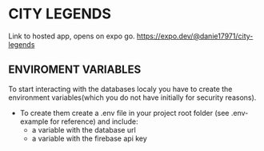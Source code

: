 # CITY LEGENDS
Link to hosted app, opens on expo go. https://expo.dev/@danie17971/city-legends
## ENVIROMENT VARIABLES

To start interacting with the databases localy you have to create the environment variables(which you do not have initially for security reasons).

- To create them create a .env file in your project root folder (see .env-example for reference) and include:
  - a variable with the database url
  - a variable with the firebase api key



